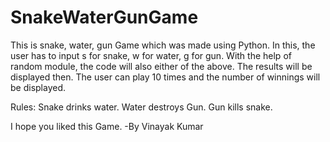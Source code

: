 # SnakeWaterGunGame
This is snake, water, gun Game which was made using Python.
In this, the user has to input s for snake, w for water, g for gun.
With the help of random module, the code will also either of the above.
The results will be displayed then.
The user can play 10 times and the number of winnings will be displayed.



Rules:
Snake drinks water.
Water destroys Gun.
Gun kills snake.



I hope you liked this Game.
-By Vinayak Kumar
